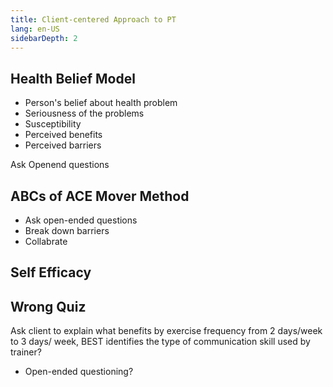 ```yaml
---
title: Client-centered Approach to PT
lang: en-US
sidebarDepth: 2
---
```


## Health Belief Model

- Person's belief about health problem
- Seriousness of the problems 
- Susceptibility
- Perceived benefits 
- Perceived barriers 

Ask Openend questions 



## ABCs of ACE Mover Method

- Ask open-ended questions 
- Break down barriers
- Collabrate 



## Self Efficacy





## Wrong Quiz

Ask client to explain what benefits by exercise frequency from 2 days/week to 3 days/ week, BEST identifies the type of communication skill used by trainer? 

- Open-ended questioning? 